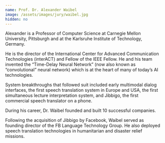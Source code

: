 ```yaml
---
name: Prof. Dr. Alexander Waibel
image: /assets/images/jury/waibel.jpg
hidden: no
---
```

Alexander is a Professor of Computer Science at Carnegie Mellon University, Pittsburgh and at the Karlsruhe Institute of Technology, Germany.

He is the director of the International Center for Advanced Communication Technologies (interACT) and Fellow of the IEEE Fellow. He and his team invented the “Time-Delay Neural Network” (now also known as “convolutional” neural network) which is at the heart of many of today’s AI technologies.

System breakthroughs that followed suit included early multimodal dialog interfaces, the first speech translation system in Europe and USA, the first simultaneous lecture interpretation system, and Jibbigo, the first commercial speech translator on a phone.

During his career, Dr. Waibel founded and built 10 successful companies.

Following the acquisition of Jibbigo by Facebook, Waibel served as founding director of the FB Language Technology Group. He also deployed speech translation technologies in humanitarian and disaster relief missions. 
